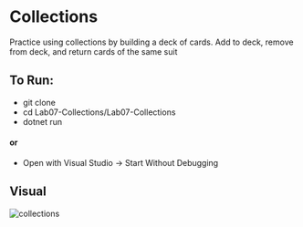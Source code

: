 # Collections
Practice using collections by building a deck of cards. Add to deck, remove from deck, and return cards of the same suit

## To Run:
- git clone
- cd Lab07-Collections/Lab07-Collections
- dotnet run
#### or
- Open with Visual Studio -> Start Without Debugging

 ## Visual

 ![collections](assets/.PNG)
